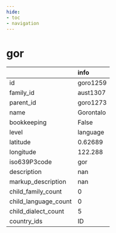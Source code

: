 ```yaml
---
hide:
- toc
- navigation
---
```

# gor
|                      | info      |
|:---------------------|:----------|
| id                   | goro1259  |
| family_id            | aust1307  |
| parent_id            | goro1273  |
| name                 | Gorontalo |
| bookkeeping          | False     |
| level                | language  |
| latitude             | 0.62689   |
| longitude            | 122.288   |
| iso639P3code         | gor       |
| description          | nan       |
| markup_description   | nan       |
| child_family_count   | 0         |
| child_language_count | 0         |
| child_dialect_count  | 5         |
| country_ids          | ID        |